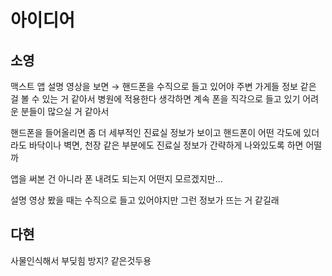# 아이디어

## 소영

맥스트 앱 설명 영상을 보면 → 핸드폰을 수직으로 들고 있어야 주변 가게들 정보 같은 걸 볼 수 있는 거 같아서 병원에 적용한다 생각하면 계속 폰을 직각으로 들고 있기 어려운 분들이 많으실 거 같아서

핸드폰을 들어올리면 좀 더 세부적인 진료실 정보가 보이고 핸드폰이 어떤 각도에 있더라도 바닥이나 벽면, 천장 같은 부분에도 진료실 정보가 간략하게 나와있도록 하면 어떨까

앱을 써본 건 아니라 폰 내려도 되는지 어떤지 모르겠지만…

설명 영상 봤을 때는 수직으로 들고 있어야지만 그런 정보가 뜨는 거 같길래

## 다현

사물인식해서 부딪힘 방지? 같은것두용